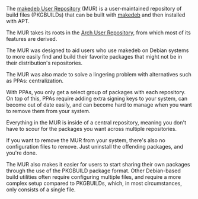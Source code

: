 The [makedeb User Repository](https://MUR.hunterwittenborn.com) (MUR) is a user-maintained repository of build files (PKGBUILDs) that can be built with [makedeb](/makedeb/intro.md) and then installed with APT.

The MUR takes its roots in the [Arch User Repository](https://wiki.archlinux.org/title/Arch_User_Repository), from which most of its features are derived.

The MUR was designed to aid users who use makedeb on Debian systems to more easily find and build their favorite packages that might not be in their distribution's repositories.

The MUR was also made to solve a lingering problem with alternatives such as PPAs: centralization.

With PPAs, you only get a select group of packages with each repository. On top of this, PPAs require adding extra signing keys to your system, can become out of date easily, and can become hard to manage when you want to remove them from your system.

Everything in the MUR is inside of a central repository, meaning you don't have to scour for the packages you want across multiple repositories.

If you want to remove the MUR from your system, there's also no configuration files to remove. Just uninstall the offending packages, and you're done.

The MUR also makes it easier for users to start sharing their own packages through the use of the PKGBUILD package format. Other Debian-based build utilities often require configuring multiple files, and require a more complex setup compared to PKGBUILDs, which, in most circumstances, only consists of a single file.
